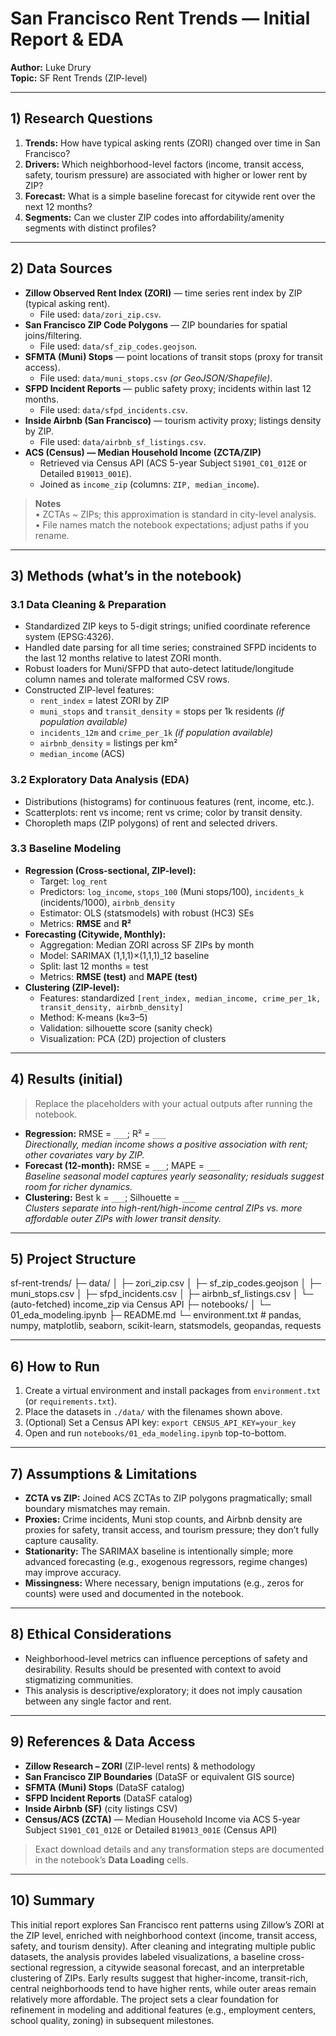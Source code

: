 # San Francisco Rent Trends — Initial Report & EDA

**Author:** Luke Drury  
**Topic:** SF Rent Trends (ZIP-level)

---

## 1) Research Questions

1. **Trends:** How have typical asking rents (ZORI) changed over time in San Francisco?  
2. **Drivers:** Which neighborhood-level factors (income, transit access, safety, tourism pressure) are associated with higher or lower rent by ZIP?  
3. **Forecast:** What is a simple baseline forecast for citywide rent over the next 12 months?  
4. **Segments:** Can we cluster ZIP codes into affordability/amenity segments with distinct profiles?

---

## 2) Data Sources

- **Zillow Observed Rent Index (ZORI)** — time series rent index by ZIP (typical asking rent).  
  - File used: `data/zori_zip.csv`.
- **San Francisco ZIP Code Polygons** — ZIP boundaries for spatial joins/filtering.  
  - File used: `data/sf_zip_codes.geojson`.
- **SFMTA (Muni) Stops** — point locations of transit stops (proxy for transit access).  
  - File used: `data/muni_stops.csv` _(or GeoJSON/Shapefile)_.
- **SFPD Incident Reports** — public safety proxy; incidents within last 12 months.  
  - File used: `data/sfpd_incidents.csv`.
- **Inside Airbnb (San Francisco)** — tourism activity proxy; listings density by ZIP.  
  - File used: `data/airbnb_sf_listings.csv`.
- **ACS (Census) — Median Household Income (ZCTA/ZIP)**  
  - Retrieved via Census API (ACS 5-year Subject `S1901_C01_012E` or Detailed `B19013_001E`).  
  - Joined as `income_zip` (columns: `ZIP, median_income`).

> **Notes**  
> • ZCTAs ~ ZIPs; this approximation is standard in city-level analysis.  
> • File names match the notebook expectations; adjust paths if you rename.

---

## 3) Methods (what’s in the notebook)

### 3.1 Data Cleaning & Preparation
- Standardized ZIP keys to 5-digit strings; unified coordinate reference system (EPSG:4326).
- Handled date parsing for all time series; constrained SFPD incidents to the last 12 months relative to latest ZORI month.
- Robust loaders for Muni/SFPD that auto-detect latitude/longitude column names and tolerate malformed CSV rows.
- Constructed ZIP-level features:
  - `rent_index` = latest ZORI by ZIP  
  - `muni_stops` and `transit_density` = stops per 1k residents _(if population available)_  
  - `incidents_12m` and `crime_per_1k` _(if population available)_  
  - `airbnb_density` = listings per km²  
  - `median_income` (ACS)

### 3.2 Exploratory Data Analysis (EDA)
- Distributions (histograms) for continuous features (rent, income, etc.).
- Scatterplots: rent vs income; rent vs crime; color by transit density.
- Choropleth maps (ZIP polygons) of rent and selected drivers.

### 3.3 Baseline Modeling
- **Regression (Cross-sectional, ZIP-level):**  
  - Target: `log_rent`  
  - Predictors: `log_income`, `stops_100` (Muni stops/100), `incidents_k` (incidents/1000), `airbnb_density`  
  - Estimator: OLS (statsmodels) with robust (HC3) SEs  
  - Metrics: **RMSE** and **R²**
- **Forecasting (Citywide, Monthly):**  
  - Aggregation: Median ZORI across SF ZIPs by month  
  - Model: SARIMAX (1,1,1)×(1,1,1)\_12 baseline  
  - Split: last 12 months = test  
  - Metrics: **RMSE (test)** and **MAPE (test)**
- **Clustering (ZIP-level):**  
  - Features: standardized `[rent_index, median_income, crime_per_1k, transit_density, airbnb_density]`  
  - Method: K-means (k≈3–5)  
  - Validation: silhouette score (sanity check)  
  - Visualization: PCA (2D) projection of clusters

---

## 4) Results (initial)

> Replace the placeholders with your actual outputs after running the notebook.

- **Regression:** RMSE = `___`; R² = `___`  
  _Directionally, median income shows a positive association with rent; other covariates vary by ZIP._
- **Forecast (12-month):** RMSE = `___`; MAPE = `___`  
  _Baseline seasonal model captures yearly seasonality; residuals suggest room for richer dynamics._
- **Clustering:** Best k = `___`; Silhouette = `___`  
  _Clusters separate into high-rent/high-income central ZIPs vs. more affordable outer ZIPs with lower transit density._

---

## 5) Project Structure

sf-rent-trends/
├─ data/
│ ├─ zori_zip.csv
│ ├─ sf_zip_codes.geojson
│ ├─ muni_stops.csv
│ ├─ sfpd_incidents.csv
│ ├─ airbnb_sf_listings.csv
│ └─ (auto-fetched) income_zip via Census API
├─ notebooks/
│ └─ 01_eda_modeling.ipynb
├─ README.md
└─ environment.txt # pandas, numpy, matplotlib, seaborn, scikit-learn, statsmodels, geopandas, requests


---

## 6) How to Run

1. Create a virtual environment and install packages from `environment.txt` (or `requirements.txt`).  
2. Place the datasets in `./data/` with the filenames shown above.  
3. (Optional) Set a Census API key: `export CENSUS_API_KEY=your_key`  
4. Open and run `notebooks/01_eda_modeling.ipynb` top-to-bottom.

---

## 7) Assumptions & Limitations

- **ZCTA vs ZIP:** Joined ACS ZCTAs to ZIP polygons pragmatically; small boundary mismatches may remain.  
- **Proxies:** Crime incidents, Muni stop counts, and Airbnb density are proxies for safety, transit access, and tourism pressure; they don’t fully capture causality.  
- **Stationarity:** The SARIMAX baseline is intentionally simple; more advanced forecasting (e.g., exogenous regressors, regime changes) may improve accuracy.  
- **Missingness:** Where necessary, benign imputations (e.g., zeros for counts) were used and documented in the notebook.

---

## 8) Ethical Considerations

- Neighborhood-level metrics can influence perceptions of safety and desirability. Results should be presented with context to avoid stigmatizing communities.  
- This analysis is descriptive/exploratory; it does not imply causation between any single factor and rent.

---

## 9) References & Data Access

- **Zillow Research – ZORI** (ZIP-level rents) & methodology  
- **San Francisco ZIP Boundaries** (DataSF or equivalent GIS source)  
- **SFMTA (Muni) Stops** (DataSF catalog)  
- **SFPD Incident Reports** (DataSF catalog)  
- **Inside Airbnb (SF)** (city listings CSV)  
- **Census/ACS (ZCTA)** — Median Household Income via ACS 5-year Subject `S1901_C01_012E` or Detailed `B19013_001E` (Census API)

> Exact download details and any transformation steps are documented in the notebook’s **Data Loading** cells.

---

## 10) Summary

This initial report explores San Francisco rent patterns using Zillow’s ZORI at the ZIP level, enriched with neighborhood context (income, transit access, safety, and tourism density). After cleaning and integrating multiple public datasets, the analysis provides labeled visualizations, a baseline cross-sectional regression, a citywide seasonal forecast, and an interpretable clustering of ZIPs. Early results suggest that higher-income, transit-rich, central neighborhoods tend to have higher rents, while outer areas remain relatively more affordable. The project sets a clear foundation for refinement in modeling and additional features (e.g., employment centers, school quality, zoning) in subsequent milestones.

